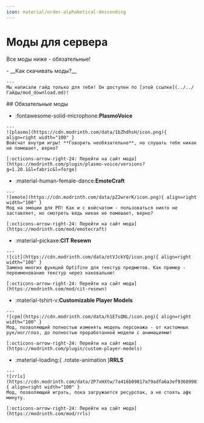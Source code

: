 ```yaml
---
icon: material/order-alphabetical-descending
---
```


# Моды для сервера
Все моды ниже - <span class="red">обязательные</span>!
<div class="grid cards" markdown>
-    __Как скачивать моды?__

    ---
    Мы написали гайд только для тебя! Он доступен по [этой ссылке](../../Гайды/mod_download.md)!
</div>
## Обязательные моды
<div class="grid cards" markdown>

-    :fontawesome-solid-microphone:__PlasmoVoice__

    ---
    ![plasmo](https://cdn.modrinth.com/data/1bZhdhsH/icon.png){ align=right width="100" }
    Войсчат внутри игры! **Говорить необязательно**, но слушать тебе никак не помешает, верно?

    [:octicons-arrow-right-24: Перейти на сайт мода](https://modrinth.com/plugin/plasmo-voice/versions?g=1.20.1&l=fabric&l=forge)

-    :material-human-female-dance:__EmoteCraft__

    ---
    ![emote](https://cdn.modrinth.com/data/pZ2wrerK/icon.png){ align=right width="100" }
    Мод на эмоции для РП! Как и с войсчатом - пользоваться никто не заставляет, но смотреть ведь никак не помешает, верно?

    [:octicons-arrow-right-24: Перейти на сайт мода](https://modrinth.com/mod/emotecraft)

-    :material-pickaxe:__CIT Resewn__

    ---
    ![cit](https://cdn.modrinth.com/data/otVJckYQ/icon.png){ align=right width="100" }
    Замена многих функций Optifine для текстур предметов. Как пример - переименование текстур через наковальню!

    [:octicons-arrow-right-24: Перейти на сайт мода](https://modrinth.com/mod/cit-resewn)

-    :material-tshirt-v:__Customizable Player Models__

    ---
    ![cpm](https://cdn.modrinth.com/data/h1E7sQNL/icon.png){ align=right width="100" }
    Мод, позволяющий полностью изменять модель персонажа - от кастомных рук/ног/глаз, до полностью проработанной модели с анимациями!

    [:octicons-arrow-right-24: Перейти на сайт мода](https://modrinth.com/plugin/custom-player-models)

-    :material-loading:{ .rotate-animation }__RRLS__

    ---
    ![rrls](https://cdn.modrinth.com/data/ZP7xHXtw/7a416b09817a79adfa6a3ef9368990135e276821.png){ align=right width="100" }
    Мод, позволяющий играть, пока загружается ресурспак, а не стоять афк минуту.

    [:octicons-arrow-right-24: Перейти на сайт мода](https://modrinth.com/mod/rrls)

</div>